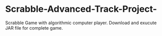 # Scrabble-Advanced-Track-Project-
Scrabble Game with algorithmic computer player.
Download and exucute JAR file for complete game.
